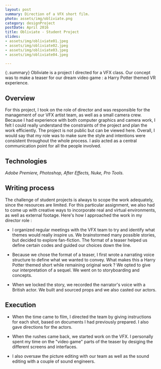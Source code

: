 ```yaml
---
layout: post
summary: Direction of a VFX short film.
photo: assets/img/obliviate.png
category: designProject
postDate: April 2016
title: Obliviate - Student Project
slides:
- assets/img/obliviate01.jpeg
- assets/img/obliviate02.jpeg
- assets/img/obliviate03.jpeg
- assets/img/obliviate04.jpeg

---
```

{:.summary}
Obliviate is a project I directed for a VFX class. Our concept was to make a teaser for our dream video game : a Harry Potter themed VR experience.

## Overview
For this project, I took on the role of director and was responsible for the management of our VFX artist team, as well as a small camera crew. Because I had experience with both computer graphics and camera work, I felt I could really understand the constraints of the project and plan the work efficiently. The project is not public but can be viewed here. Overall, I would say that my role was to make sure the style and intentions were consistent throughout the whole process. I aslo acted as a central communication point for all the people involved.

## Technologies
*Adobe Premiere, Photoshop, After Effects, Nuke, Pro Tools.*

## Writing process
The challenge of student projects is always to scope the work adequately, since the resources are limited. For this particular assignment, we also had to come up with creative ways to incorporate real and virtual environments, as well as external footage. Here's how I approached the work in my director role : 

* I organized regular meetings with the VFX team to try and identify what themes would really inspire us. We brainstormed many possible stories, but decided to explore fan-fiction. The format of a teaser helped us define certain codes and guided our choices down the line.

* Because we chose the format of a teaser, I first wrote a narrating voice structure to define what we wanted to convey. What makes this a Harry Potter themed short while remaining original work ? We opted to give our interpretation of a sequel. We went on to storyboarding and concepts. 

* When we locked the story, we recorded the narrator's voice with a British actor. We built and sourced props and we also casted our actors.

## Execution

* When the time came to film, I directed the team by giving instructions for each shot, based on documents I had previously prepared. I also gave directions for the actors. 

* When the rushes came back, we started work on the VFX. I personally spent my time on the "video game" parts of the teaser by desiging the different screens and interfaces. 

* I also oversaw the picture editing with our team as well as the sound editing with a couple of sound engineers.


